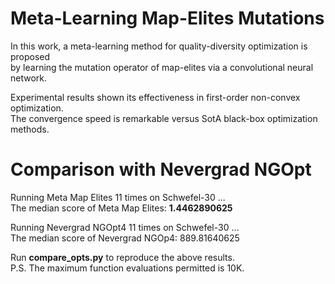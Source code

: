 # Meta-Learning Map-Elites Mutations

In this work, a meta-learning method for quality-diversity optimization is proposed  
by learning the mutation operator of map-elites via a convolutional neural network.  

Experimental results shown its effectiveness in first-order non-convex optimization.  
The convergence speed is remarkable versus SotA black-box optimization methods.

# Comparison with Nevergrad NGOpt

Running Meta Map Elites 11 times on Schwefel-30 ...  
The median score of Meta Map Elites: **1.4462890625**

Running Nevergrad NGOpt4 11 times on Schwefel-30 ...  
The median score of Nevergrad NGOp4: 889.81640625

Run **compare_opts.py** to reproduce the above results.  
P.S. The maximum function evaluations permitted is 10K.
